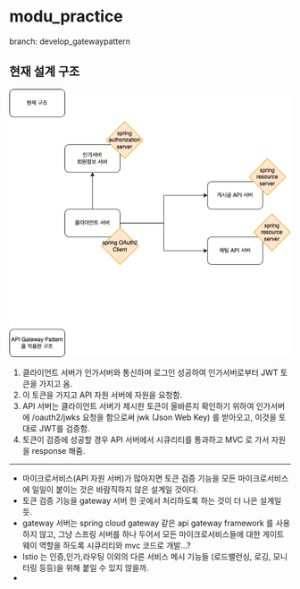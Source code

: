 # modu_practice

branch: develop_gatewaypattern

현재 설계 구조 <br>
------------
![ex_screenshot](./modu_MSA_architecture.drawio.png) <br>

1. 클라이언트 서버가 인가서버와 통신하며 로그인 성공하여 인가서버로부터 JWT 토큰을 가지고 옴.
2. 이 토큰을 가지고 API 자원 서버에 자원을 요청함.
3. API 서버는 클라이언트 서버가 제시한 토큰이 올바른지 확인하기 위하여 인가서버에 /oauth2/jwks 요청을 함으로써 jwk (Json Web Key) 를 받아오고, 이것을 토대로 JWT를 검증함.
4. 토큰이 검증에 성공할 경우 API 서버에서 시큐리티를 통과하고 MVC 로 가서 자원을 response 해줌.

---
- 마이크로서비스(API 자원 서버)가 많아지면 토큰 검증 기능을 모든 마이크로서비스에 일일이 붙이는 것은 바람직하지 않은 설계일 것이다.
- 토큰 검증 기능을 gateway 서버 한 곳에서 처리하도록 하는 것이 더 나은 설계일 듯.
- gateway 서버는 spring cloud gateway 같은 api gateway framework 를 사용하지 않고, 그냥 스프링 서버를 하나 두어서 모든 마이크로서비스들에 대한 게이트웨이 역할을 하도록 시큐리티와 mvc 코드로 개발...?
- Istio 는 인증,인가,라우팅 이외의 다른 서비스 메시 기능들 (로드밸런싱, 로깅, 모니터링 등등)을 위해 붙일 수 있지 않을까.
- 

